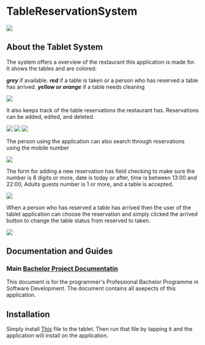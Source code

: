# TableReservationSystem
![](https://github.com/PragramingFleur/TableReservationSystem/blob/tablet/gifs/openingTakii.gif)
## About the Tablet System
The system offers a overview of the restaurant this application is made for. It shows the tables and are colored:

**_grey_** if available. **_red_** if a table is taken or a person who has reserved a table has arrived. **_yellow or orange_** if a table needs cleaning
  
![](https://github.com/PragramingFleur/TableReservationSystem/blob/tablet/gifs/tableStatusChange.gif)

It also keeps track of the table reservations the restaurant has. Reservations can be added, edited, and deleted.

![](https://github.com/PragramingFleur/TableReservationSystem/blob/tablet/gifs/viewDiffDateReservation.gif)
![](https://github.com/PragramingFleur/TableReservationSystem/blob/tablet/gifs/editFunctionAndViewResLyoutWithReservations.gif)
![](https://github.com/PragramingFleur/TableReservationSystem/blob/tablet/gifs/deleteReservation.gif)

The person using the application can also search through reservations using the mobile number

![](https://github.com/PragramingFleur/TableReservationSystem/blob/tablet/gifs/searchFunction.gif)

The form for adding a new reservation has field checking to make sure the number is 8 digits or more, date is today or after, time is between 13:00 and 22:00, Adults guests number is 1 or more, and a table is accepted.

![](https://github.com/PragramingFleur/TableReservationSystem/blob/tablet/gifs/wrongInput.gif)

When a person who has reserved a table has arrived then the user of the tablet application can choose the reservation and simply clicked the arrived button to change the table status from reserved to taken.

![](https://github.com/PragramingFleur/TableReservationSystem/blob/tablet/gifs/showArrived.gif)

## Documentation and Guides

### Main [Bachelor Project Documentatin](https://1drv.ms/w/s!AvK4KZjBMGCdibZVhBzVWHgmFbYQCg)
This document is for the programmer's Professional Bachelor Programme in Software Development. The document contains all asepects of this application.

## Installation

Simply install [This](https://github.com/PragramingFleur/TableReservationSystem/blob/tablet/app/TakiiSushiTTRS-1.0-debug.apk) file to the tablet. Then run that file by tapping it and the application will install on the application.
